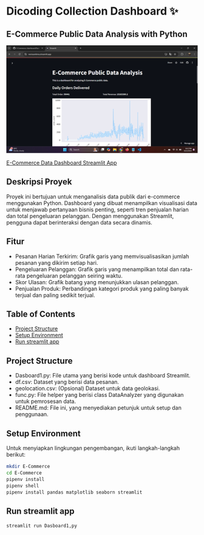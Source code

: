 # Dicoding Collection Dashboard ✨
## E-Commerce Public Data Analysis with Python

![E-Commerce Data Dashboard](https://github.com/NerissaNikmatul/E-Commerce-/blob/main/Picture/Screenshot%202024-10-02%20204213.png)

[E-Commerce Data Dashboard Streamlit App](https://nerissanikma.streamlit.app/)

## Deskripsi Proyek
Proyek ini bertujuan untuk menganalisis data publik dari e-commerce menggunakan Python. Dashboard yang dibuat menampilkan visualisasi data untuk menjawab pertanyaan bisnis penting, seperti tren penjualan harian dan total pengeluaran pelanggan. Dengan menggunakan Streamlit, pengguna dapat berinteraksi dengan data secara dinamis.

## Fitur
- Pesanan Harian Terkirim: Grafik garis yang memvisualisasikan jumlah pesanan yang dikirim setiap hari.
- Pengeluaran Pelanggan: Grafik garis yang menampilkan total dan rata-rata pengeluaran pelanggan seiring waktu.
- Skor Ulasan: Grafik batang yang menunjukkan ulasan pelanggan.
- Penjualan Produk: Perbandingan kategori produk yang paling banyak terjual dan paling sedikit terjual.

## Table of Contents
- [Project Structure](#project-structure)
- [Setup Environment](#setup-environment)
- [Run streamlit app](#run-streamlit-app)

## Project Structure
- Dasboard1.py: File utama yang berisi kode untuk dashboard Streamlit.
- df.csv: Dataset yang berisi data pesanan.
- geolocation.csv: (Opsional) Dataset untuk data geolokasi.
- func.py: File helper yang berisi class DataAnalyzer yang digunakan untuk pemrosesan data.
- README.md: File ini, yang menyediakan petunjuk untuk setup dan penggunaan.

## Setup Environment
Untuk menyiapkan lingkungan pengembangan, ikuti langkah-langkah berikut:

```bash
mkdir E-Commerce
cd E-Commerce
pipenv install
pipenv shell
pipenv install pandas matplotlib seaborn streamlit
```
## Run streamlit app
```
streamlit run Dasboard1,py
```
